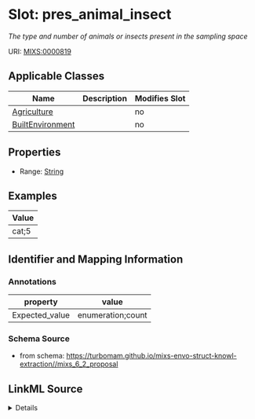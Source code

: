 # Slot: pres_animal_insect


_The type and number of animals or insects present in the sampling space_



URI: [MIXS:0000819](https://w3id.org/mixs/0000819)



<!-- no inheritance hierarchy -->




## Applicable Classes

| Name | Description | Modifies Slot |
| --- | --- | --- |
[Agriculture](Agriculture.md) |  |  no  |
[BuiltEnvironment](BuiltEnvironment.md) |  |  no  |







## Properties

* Range: [String](String.md)






## Examples

| Value |
| --- |
| cat;5 |

## Identifier and Mapping Information





### Annotations

| property | value |
| --- | --- |
| Expected_value | enumeration;count |



### Schema Source


* from schema: https://turbomam.github.io/mixs-envo-struct-knowl-extraction//mixs_6_2_proposal




## LinkML Source

<details>
```yaml
name: pres_animal_insect
annotations:
  Expected_value:
    tag: Expected_value
    value: enumeration;count
description: The type and number of animals or insects present in the sampling space
title: presence of pets, animals, or insects
notes:
- animal
- presence
examples:
- value: cat;5
from_schema: https://turbomam.github.io/mixs-envo-struct-knowl-extraction//mixs_6_2_proposal
rank: 1000
string_serialization: '[cat|dog|rodent|snake|other];{integer}'
slot_uri: MIXS:0000819
multivalued: false
alias: pres_animal_insect
domain_of:
- Agriculture
- BuiltEnvironment
range: string
required: false
recommended: false

```
</details>